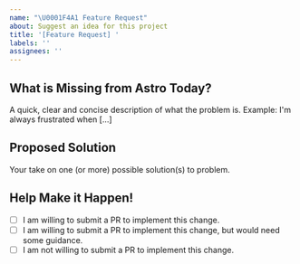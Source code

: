 ```yaml
---
name: "\U0001F4A1 Feature Request"
about: Suggest an idea for this project
title: '[Feature Request] '
labels: ''
assignees: ''
---
```


## What is Missing from Astro Today?

A quick, clear and concise description of what the problem is.
Example: I'm always frustrated when [...]

## Proposed Solution

Your take on one (or more) possible solution(s) to problem.

## Help Make it Happen!

<!-- Tip: Requests made by interested contributors are much more likely to happen. -->
<!-- Select one from the list below: -->

- [ ] I am willing to submit a PR to implement this change.
- [ ] I am willing to submit a PR to implement this change, but would need some guidance.
- [ ] I am not willing to submit a PR to implement this change.
